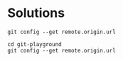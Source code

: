 # Solutions

```shell
git config --get remote.origin.url
```

```shell
cd git-playground
git config --get remote.origin.url
```
